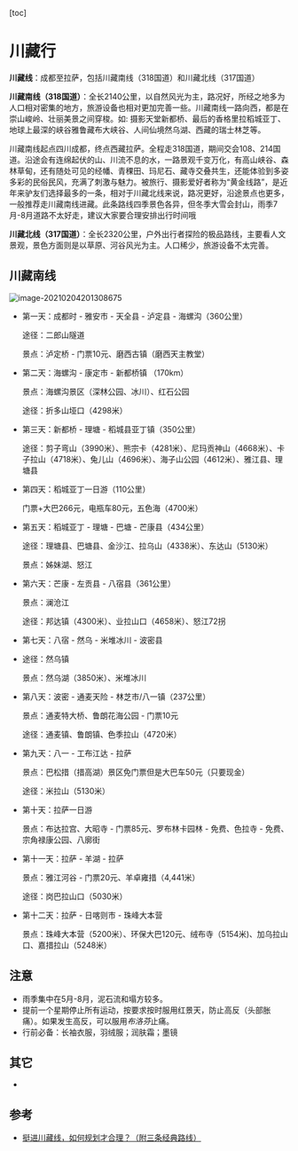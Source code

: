 [toc]

# 川藏行

**川藏线**：成都至拉萨，包括川藏南线（318国道）和川藏北线（317国道）



**川藏南线（318国道）**：全长2140公里，以自然风光为主，路况好，所经之地多为人口相对密集的地方，旅游设备也相对更加完善一些。川藏南线一路向西，都是在崇山峻岭、壮丽美景之间穿梭。如: 摄影天堂新都桥、最后的香格里拉稻城亚丁、地球上最深的峡谷雅鲁藏布大峡谷、人间仙境然乌湖、西藏的瑞士林芝等。

川藏南线起点四川成都，终点西藏拉萨。全程走318国道，期间交会108、214国道。沿途会有连绵起伏的山、川流不息的水，一路景观千变万化，有高山峡谷、森林草甸，还有随处可见的经幡、青稞田、玛尼石、藏寺交叠共生，还能体验到多姿多彩的民俗民风，充满了刺激与魅力。被旅行、摄影爱好者称为“黄金线路”，是近年来驴友们选择最多的一条，相对于川藏北线来说，路况更好，沿途景点也更多，一般推荐走川藏南线进藏。此条路线四季景色各异，但冬季大雪会封山，雨季7月-8月道路不太好走，建议大家要合理安排出行时间哦



**川藏北线（317国道）**：全长2320公里，户外出行者探险的极品路线，主要看人文景观，景色方面则是以草原、河谷风光为主。人口稀少，旅游设备不太完善。

## 川藏南线

![image-20210204201308675](https://i.loli.net/2021/02/04/Sdl6tsx4UwRV12Q.png)

- 第一天：成都时 - 雅安市 - 天全县 - 泸定县 - 海螺沟（360公里）

  途径：二郎山隧道

  景点：泸定桥 - 门票10元、磨西古镇（磨西天主教堂）

- 第二天：海螺沟 - 康定市 - 新都桥镇 （170km）

  景点：海螺沟景区（深林公园、冰川）、红石公园

  途径：折多山垭口（4298米）

- 第三天：新都桥 - 理塘 - 稻城县亚丁镇（350公里）

  途径：剪子弯山（3990米）、熊宗卡（4281米）、尼玛贡神山（4668米）、卡子拉山（4718米）、兔儿山（4696米）、海子山公园（4612米）、雅江县、理塘县

- 第四天：稻城亚丁一日游（110公里） 

  门票+大巴266元，电瓶车80元，五色海（4700米）

- 第五天：稻城亚丁 - 理塘 - 巴塘 - 芒康县（434公里）

  途径：理塘县、巴塘县、金沙江、拉乌山（4338米）、东达山（5130米）

  景点：姊妹湖、怒江

- 第六天：芒康 - 左贡县 - 八宿县（361公里）

  景点：澜沧江

  途径：邦达镇（4300米）、业拉山口（4658米）、怒江72拐

- 第七天：八宿 - 然乌 - 米堆冰川 - 波密县

- 途径：然乌镇

  景点：然乌湖（3850米）、米堆冰川

- 第八天：波密 - 通麦天险 - 林芝市/八一镇（237公里）

  景点：通麦特大桥、鲁朗花海公园 - 门票10元

  途径：通麦镇、鲁朗镇、色季拉山（4720米）

- 第九天：八一 - 工布江达 - 拉萨

  景点：巴松措（措高湖）景区免门票但是大巴车50元（只要现金）

  途径：米拉山（5130米）

- 第十天：拉萨一日游

  景点：布达拉宫、大昭寺 - 门票85元、罗布林卡园林 - 免费、色拉寺 - 免费、宗角禄康公园、八廓街

- 第十一天：拉萨 - 羊湖 - 拉萨

  景点：雅江河谷 - 门票20元、羊卓雍措（4,441米）

  途径：岗巴拉山口（5030米）

- 第十二天：拉萨 - 日喀则市 - 珠峰大本营

  景点：珠峰大本营（5200米）、环保大巴120元、绒布寺（5154米)、加乌拉山口、嘉措拉山（5248米）

## 注意

- 雨季集中在5月-8月，泥石流和塌方较多。
- 提前一个星期停止所有运动，按要求按时服用红景天，防止高反（头部胀痛）。如果发生高反，可以服用*布洛芬*止痛。
- 行前必备：长袖衣服，羽绒服；润肤霜；墨镜

## 其它

- 

## 参考

- [挺进川藏线，如何规划才合理？（附三条经典路线）](http://www.mafengwo.cn/gonglve/ziyouxing/5326.html)